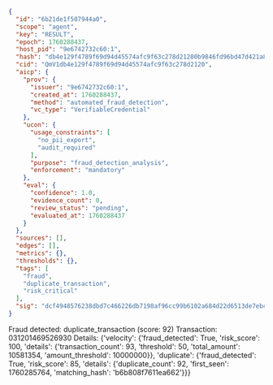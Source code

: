 ```json
{
  "id": "6b21de1f507944a0",
  "scope": "agent",
  "key": "RESULT",
  "epoch": 1760288437,
  "host_pid": "9e6742732c60:1",
  "hash": "db4e129f4789f69d94d45574afc9f63c278d21200b9846fd96bd47d421a86f33",
  "cid": "QmV1db4e129f4789f69d94d45574afc9f63c278d2120",
  "aicp": {
    "prov": {
      "issuer": "9e6742732c60:1",
      "created_at": 1760288437,
      "method": "automated_fraud_detection",
      "vc_type": "VerifiableCredential"
    },
    "ucon": {
      "usage_constraints": [
        "no_pii_export",
        "audit_required"
      ],
      "purpose": "fraud_detection_analysis",
      "enforcement": "mandatory"
    },
    "eval": {
      "confidence": 1.0,
      "evidence_count": 0,
      "review_status": "pending",
      "evaluated_at": 1760288437
    }
  },
  "sources": [],
  "edges": [],
  "metrics": {},
  "thresholds": {},
  "tags": [
    "fraud",
    "duplicate_transaction",
    "risk_critical"
  ],
  "sig": "dcf4948576238dbd7c466226db7198af96cc99b6102a684d22d6513de7ebc1af"
}
```

Fraud detected: duplicate_transaction (score: 92)
Transaction: 031201469526930
Details: {'velocity': {'fraud_detected': True, 'risk_score': 100, 'details': {'transaction_count': 93, 'threshold': 50, 'total_amount': 10581354, 'amount_threshold': 10000000}}, 'duplicate': {'fraud_detected': True, 'risk_score': 85, 'details': {'duplicate_count': 92, 'first_seen': 1760285764, 'matching_hash': 'b6b808f7611ea662'}}}
